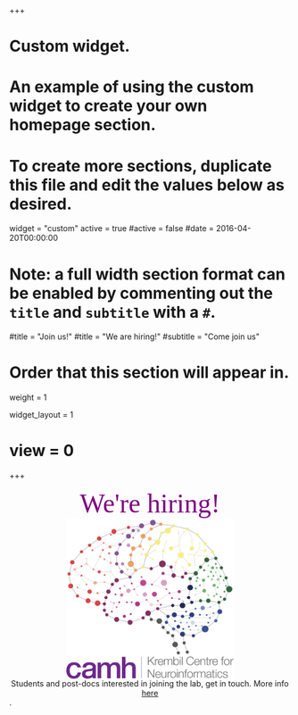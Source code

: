 +++
# Custom widget.
# An example of using the custom widget to create your own homepage section.
# To create more sections, duplicate this file and edit the values below as desired.
widget = "custom"
active = true
#active = false
#date = 2016-04-20T00:00:00

# Note: a full width section format can be enabled by commenting out the `title` and `subtitle` with a `#`.
#title = "Join us!"
#title = "We are hiring!"
#subtitle = "Come join us"

# Order that this section will appear in.
weight = 1


widget_layout = 1



# view = 0


+++


<div align="center"> <font face="calibri" color="purple" weight="bold" size=20> We're hiring! </font> </div>


<div align="center"> <img src="/img/KCNI_logo_transparent.png" align="center" margin="15px 15px 15px 15px" width="300" /> </div>

<div align="center"> <img src="/img/CAMH_KCNI_logo.jpg" align="center" margin="15px 15px 15px 15px" width="300" /> </div>

<div align="center"> Students and post-docs interested in joining the lab, get in touch. More info <a href="/positions">here</a> </div>. 









